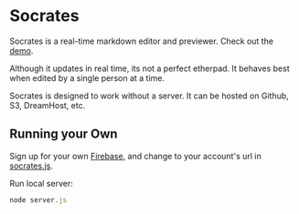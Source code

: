 # Socrates

Socrates is a real-time markdown editor and previewer. Check out the [demo](http://socrates.io).

Although it updates in real time, its not a perfect etherpad. It behaves best when edited by a single person at a time. 

Socrates is designed to work without a server. It can be hosted on Github, S3, DreamHost, etc.

## Running your Own

Sign up for your own [Firebase](https://firebase.com), and change to your account's url in [socrates.js](https://github.com/segmentio/socrates/blob/master/socrates.js).


Run local server:
```javascript
node server.js
```